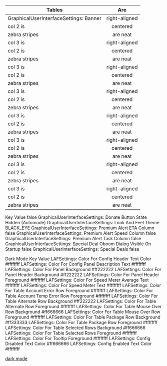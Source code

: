 | Tables        | Are           |
| ------------- |:-------------:|
| GraphicalUserInterfaceSettings: Banner| right-aligned |
| col 2 is      | centered      |
| zebra stripes | are neat      |
| col 3 is      | right-aligned |
| col 2 is      | centered      |
| zebra stripes | are neat      |
| col 3 is      | right-aligned |
| col 2 is      | centered      |
| zebra stripes | are neat      |
| col 3 is      | right-aligned |
| col 2 is      | centered      |
| zebra stripes | are neat      |
| col 3 is      | right-aligned |
| col 2 is      | centered      |
| zebra stripes | are neat      |
| col 3 is      | right-aligned |
| col 2 is      | centered      |
| zebra stripes | are neat      |
| col 3 is      | right-aligned |
| col 2 is      | centered      |
| zebra stripes | are neat      |
| col 3 is      | right-aligned |
| col 2 is      | centered      |
| zebra stripes | are neat      |



Key	                                                                                      Value
                                                  false
GraphicalUserInterfaceSettings: Donate Button State	                                      Hidden (Automode)
GraphicalUserInterfaceSettings: Look And Feel Theme	                                      BLACK_EYE
GraphicalUserInterfaceSettings: Premium Alert ETA Column	                                false
GraphicalUserInterfaceSettings: Premium Alert Speed Column	                              false
GraphicalUserInterfaceSettings: Premium Alert Task Column	                                false
GraphicalUserInterfaceSettings: Special Deal Oboom Dialog Visible On Startup	            false
GraphicalUserInterfaceSettings: Special Deals	                                            false

Dark Mode
Key                                                                                       Value
LAFSettings: Color For Config Header Text Color	                                          #ffffffff
LAFSettings: Color For Config Panel Description Text	                                    #ffffffff
LAFSettings: Color For Panel Background	                                                  #ff222222
LAFSettings: Color For Panel Header Background	                                          #ff222222
LAFSettings: Color For Panel Header Foreground	                                          #ffffffff
LAFSettings: Color For Speed Meter Average Text	                                          #ffffffff
LAFSettings: Color For Speed Meter Text	                                                  #ffffffff
LAFSettings: Color For Table Account Error Row Foreground	                                #ffffffff
LAFSettings: Color For Table Account Temp Error Row Foreground	                          #ffffffff
LAFSettings: Color For Table Alternate Row Background	                                    #ff222222
LAFSettings: Color For Table Alternate Row Foreground	                                    #ffffffff
LAFSettings: Color For Table Mouse Over Row Background	                                  #ff666666
LAFSettings: Color For Table Mouse Over Row Foreground	                                  #ffffffff
LAFSettings: Color For Table Package Row Background	                                      #ff333333
LAFSettings: Color For Table Package Row Foreground	                                      #ffffffff
LAFSettings: Color For Table Selected Rows Background	                                    #ff666666
LAFSettings: Color For Table Selected Rows Foreground	                                    #ffffffff
LAFSettings: Color For Tooltip Foreground	                                                #ffffffff
LAFSettings: Config Disabled Text Color	                                                  #ff666666
LAFSettings: Config Enabled Text Color	                                                  #ffffffff



[dark mode](https://github.com/Vinylwalk3r/JDownloader-2-Dark-Theme?tab=readme-ov-file#installing)
